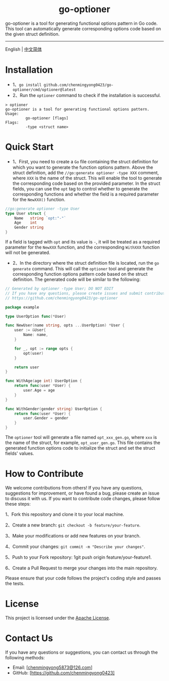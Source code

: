 <h1 align="center">
  go-optioner
</h1>
go-optioner is a tool for generating functional options pattern in Go code. This tool can automatically generate corresponding options code based on the given struct definition.

---

English | [中文简体](./README-zh_CN.md)

# Installation
- 1、`go install github.com/chenmingyong0423/go-optioner/cmd/optioner@latest`
- 2、Run the `optioner` command to check if the installation is successful.
```
> optioner
go-optioner is a tool for generating functional options pattern.
Usage: 
         go-optioner [flags]
Flags:
         -type <struct name>
```
# Quick Start
- 1、First, you need to create a `Go` file containing the struct definition for which you want to generate the function options pattern. Above the struct definition, add the `//go:generate optioner -type XXX` comment, where `XXX` is the name of the struct. This will enable the tool to generate the corresponding code based on the provided parameter. In the struct fields, you can use the `opt` tag to control whether to generate the corresponding functions and whether the field is a required parameter for the `NewXXX()` function.
```go
//go:generate optioner -type User
type User struct {
	Name   string `opt:"-"`
	Age    int
	Gender string
}
```
If a field is tagged with `opt` and its value is `-`, it will be treated as a required parameter for the `NewXXX` function, and the corresponding `WithXXX` function will not be generated.
- 2、In the directory where the struct definition file is located, run the `go generate` command. This will call the `optioner` tool and generate the corresponding function options pattern code based on the struct definition. The generated code will be similar to the following:
```go
// Generated by optioner -type User; DO NOT EDIT
// If you have any questions, please create issues and submit contributions at:
// https://github.com/chenmingyong0423/go-optioner

package example

type UserOption func(*User)

func NewUser(name string, opts ...UserOption) *User {
	user := &User{
		Name: name,
	}

	for _, opt := range opts {
		opt(user)
	}

	return user
}

func WithAge(age int) UserOption {
	return func(user *User) {
		user.Age = age
	}
}

func WithGender(gender string) UserOption {
	return func(user *User) {
		user.Gender = gender
	}
}

```
The `optioner` tool will generate a file named `opt_xxx_gen.go`, where `xxx` is the name of the struct, for example, `opt_user_gen.go`. This file contains the generated function options code to initialize the struct and set the struct fields' values.

# How to Contribute
We welcome contributions from others! If you have any questions, suggestions for improvement, or have found a bug, please create an issue to discuss it with us. If you want to contribute code changes, please follow these steps:

1、Fork this repository and clone it to your local machine.

2、Create a new branch: `git checkout -b feature/your-feature`.

3、Make your modifications or add new features on your branch.

4、Commit your changes: `git commit -m "Describe your changes"`.

5、Push to your Fork repository: 1git push origin feature/your-feature1.

6、Create a Pull Request to merge your changes into the main repository.

Please ensure that your code follows the project's coding style and passes the tests.

# License
This project is licensed under the [Apache License](https://github.com/chenmingyong0423/go-optioner/blob/main/LICENSE).

# Contact Us
If you have any questions or suggestions, you can contact us through the following methods:
- Email: [chenmingyong5873@126.com]
- GitHub: [https://github.com/chenmingyong0423]

